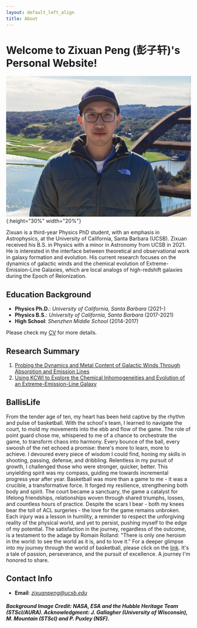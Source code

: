 ```yaml
---
layout: default_left_align
title: About
---
```

# Welcome to Zixuan Peng (彭子轩)'s Personal Website!

![Zixuan Peng's Selfie](./assets/images/zixuan_peng_photos/photo_zixuan.jpg){:height="30%" width="20%"}

Zixuan is a third-year Physics PhD student, with an emphasis in Astrophysics, at the University of California, Santa Barbara (UCSB). Zixuan received his B.S. in Physics with a minor in Astronomy from UCSB in 2021. He is interested in the interface between theoretical and observational work in galaxy formation and evolution. His current research focuses on the dynamics of galactic winds and the chemical evolution of Extreme-Emission-Line Galaxies, which are local analogs of high-redshift galaxies during the Epoch of Reionization. 

## Education Background 

* **Physics Ph.D.**: *University of California, Santa Barbara* (2021-)
* **Physics B.S.**: *University of California, Santa Barbara* (2017-2021)
* **High School**: *Shenzhen Middle School* (2014-2017)

Please check my [CV](zixuan_cv.html) for more details.

## Research Summary

1. [Probing the Dynamics and Metal Content of Galactic Winds Through Absorption and Emission Lines](research.html#esi_galactic_wind)
2. [Using KCWI to Explore the Chemical Inhomogeneities and Evolution of an Extreme-Emission-Line Galaxy](research.html#kcwi_1044)


## BallisLife

From the tender age of ten, my heart has been held captive by the rhythm and pulse of basketball. With the school's team, I learned to navigate the court, to mold my movements into the ebb and flow of the game. The role of point guard chose me, whispered to me of a chance to orchestrate the game, to transform chaos into harmony. Every bounce of the ball, every swoosh of the net echoed a promise: there's more to learn, more to achieve. I devoured every piece of wisdom I could find, honing my skills in shooting, passing, defense, and dribbling. Relentless in my pursuit of growth, I challenged those who were stronger, quicker, better. This unyielding spirit was my compass, guiding me towards incremental progress year after year. Basketball was more than a game to me - it was a crucible, a transformative force. It forged my resilience, strengthening both body and spirit. The court became a sanctuary, the game a catalyst for lifelong friendships, relationships woven through shared triumphs, losses, and countless hours of practice. Despite the scars I bear - both my knees bear the toll of ACL surgeries - the love for the game remains unbroken. Each injury was a lesson in humility, a reminder to respect the unforgiving reality of the physical world, and yet to persist, pushing myself to the edge of my potential. The satisfaction in the journey, regardless of the outcome, is a testament to the adage by Romain Rolland: "There is only one heroism in the world: to see the world as it is, and to love it." For a deeper glimpse into my journey through the world of basketball, please click on the [link](ballislife.html). It's a tale of passion, perseverance, and the pursuit of excellence. A journey I'm honored to share.

## Contact Info

* **Email**: *zixuanpeng@ucsb.edu*

#### *Background Image Credit: NASA, ESA and the Hubble Heritage Team (STScI/AURA). Acknowledgment: J. Gallagher (University of Wisconsin), M. Mountain (STScI) and P. Puxley (NSF).*







